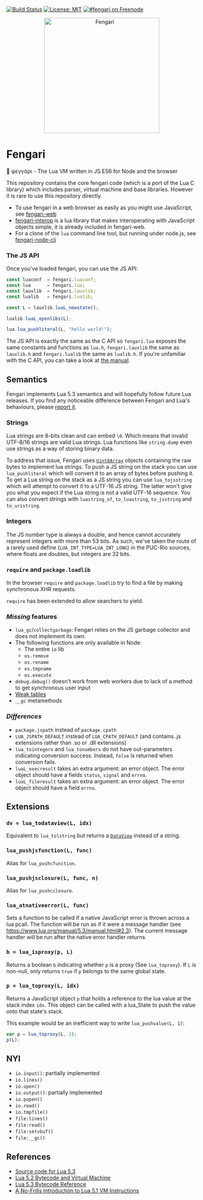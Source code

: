 [![Build Status](https://travis-ci.org/fengari-lua/fengari.svg?branch=master)](https://travis-ci.org/fengari-lua/fengari)
[![License: MIT](https://img.shields.io/badge/License-MIT-yellow.svg)](https://opensource.org/licenses/MIT)
[![#fengari on Freenode](https://img.shields.io/Freenode/%23fengari.png)](https://webchat.freenode.net/?channels=fengari)

<p align="center">
    <img src="https://github.com/fengari-lua/fengari/raw/master/logo.png" alt="Fengari" width="304" height="304">
</p>


# Fengari

🐺 φεγγάρι - The Lua VM written in JS ES6 for Node and the browser

This repository contains the core fengari code (which is a port of the Lua C library) which includes parser, virtual machine and base libraries.
However it is rare to use this repository directly.

- To use fengari in a web browser as easily as you might use JavaScript, see [fengari-web](https://github.com/fengari-lua/fengari-web)
- [fengari-interop](https://github.com/fengari-lua/fengari-interop) is a lua library that makes interoperating with JavaScript objects simple, it is already included in fengari-web.
- For a clone of the `lua` command line tool, but running under node.js, see [fengari-node-cli](https://github.com/fengari-lua/fengari-node-cli)

### The JS API

Once you've loaded fengari, you can use the JS API:

```js
const luaconf  = fengari.luaconf;
const lua      = fengari.lua;
const lauxlib  = fengari.lauxlib;
const lualib   = fengari.lualib;

const L = lauxlib.luaL_newstate();

lualib.luaL_openlibs(L);

lua.lua_pushliteral(L, "hello world!");
```

The JS API is exactly the same as the C API so `fengari.lua` exposes the same constants and functions as `lua.h`, `fengari.lauxlib` the same as `lauxlib.h` and `fengari.lualib` the same as `lualib.h`. If you're unfamiliar with the C API, you can take a look at [the manual](http://www.lua.org/manual/5.3/manual.html#4).


## Semantics

Fengari implements Lua 5.3 semantics and will hopefully follow future Lua releases. If you find any noticeable difference between Fengari and Lua's behaviours, please [report it](https://github.com/fengari-lua/fengari/issues).

### Strings

Lua strings are 8-bits clean and can embed `\0`. Which means that invalid UTF-8/16 strings are valid Lua strings. Lua functions like `string.dump` even use strings as a way of storing binary data.

To address that issue, Fengari uses [`Uint8Array`](https://developer.mozilla.org/en-US/docs/Web/JavaScript/Reference/Global_Objects/Uint8Array) objects containing the raw bytes to implement lua strings. To push a JS string on the stack you can use `lua_pushliteral` which will convert it to an array of bytes before pushing it. To get a Lua string on the stack as a JS string you can use `lua_tojsstring` which will attempt to convert it to a UTF-16 JS string. The latter won't give you what you expect if the Lua string is not a valid UTF-16 sequence. You can also convert strings with `luastring_of`, `to_luastring`, `to_jsstring` and `to_uristring`.


### Integers

The JS number type is always a double, and hence cannot accurately represent integers with more than 53 bits. As such, we've taken the route of a rarely used define (`LUA_INT_TYPE=LUA_INT_LONG`) in the PUC-Rio sources, where floats are doubles, but integers are 32 bits.


### `require` and `package.loadlib`

In the browser `require` and `package.loadlib` try to find a file by making synchronous XHR requests.

`require` has been extended to allow searchers to yield.


### _Missing_ features

- `lua_gc`/`collectgarbage`: Fengari relies on the JS garbage collector and does not implement its own.
- The following functions are only available in Node:
    - The entire `io` lib
    - `os.remove`
    - `os.rename`
    - `os.tmpname`
    - `os.execute`
- `debug.debug()` doesn't work from web workers due to lack of a method to get synchronous user input
- [Weak tables](http://www.lua.org/manual/5.3/manual.html#2.5.2)
- `__gc` metamethods


### _Differences_

- `package.jspath` instead of `package.cpath`
- `LUA_JSPATH_DEFAULT` instead of `LUA_CPATH_DEFAULT` (and contains .js extensions rather than .so or .dll extensions)
- `lua_tointegerx` and `lua_tonumberx` do not have out-parameters indicating conversion success. Instead, ``false`` is returned when conversion fails.
- `luaL_execresult` takes an extra argument: an error object. The error object should have a fields `status`, `signal` and `errno`.
- `luaL_fileresult` takes an extra argument: an error object. The error object should have a field `errno`.


## Extensions

### `dv = lua_todataview(L, idx)`

Equivalent to `lua_tolstring` but returns a [`DataView`](https://developer.mozilla.org/en-US/docs/Web/JavaScript/Reference/Global_Objects/DataView) instead of a string.


### `lua_pushjsfunction(L, func)`

Alias for `lua_pushcfunction`.


### `lua_pushjsclosure(L, func, n)`

Alias for `lua_pushcclosure`.


### `lua_atnativeerror(L, func)`

Sets a function to be called if a native JavaScript error is thrown across a lua pcall.
The function will be run as if it were a message handler (see https://www.lua.org/manual/5.3/manual.html#2.3).
The current message handler will be run after the native error handler returns.


### `b = lua_isproxy(p, L)`

Returns a boolean `b` indicating whether `p` is a proxy (See `lua_toproxy`).
If `L` is non-null, only returns `true` if `p` belongs to the same global state.


### `p = lua_toproxy(L, idx)`

Returns a JavaScript object `p` that holds a reference to the lua value at the stack index `idx`.
This object can be called with a lua_State to push the value onto that state's stack.

This example would be an inefficient way to write `lua_pushvalue(L, 1)`:

```js
var p = lua_toproxy(L, 1);
p(L);
````


## NYI

- `io.input()`: partially implemented
- `io.lines()`
- `io.open()`
- `io.output()`: partially implemented
- `io.popen()`
- `io.read()`
- `io.tmpfile()`
- `file:lines()`
- `file:read()`
- `file:setvbuf()`
- `file:__gc()`


## References

- [Source code for Lua 5.3](lua.org/source/5.3/)
- [Lua 5.2 Bytecode and Virtual Machine](http://files.catwell.info/misc/mirror/lua-5.2-bytecode-vm-dirk-laurie/lua52vm.html)
- [Lua 5.3 Bytecode Reference](http://the-ravi-programming-language.readthedocs.io/en/latest/lua_bytecode_reference.html)
- [A No-Frills Introduction to Lua 5.1 VM Instructions](http://luaforge.net/docman/83/98/ANoFrillsIntroToLua51VMInstructions.pdf)
